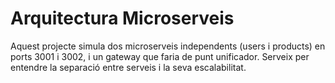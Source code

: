 # Arquitectura Microserveis

Aquest projecte simula dos microserveis independents (users i products) en ports 3001 i 3002, i un gateway que faria de punt unificador. Serveix per entendre la separació entre serveis i la seva escalabilitat.

